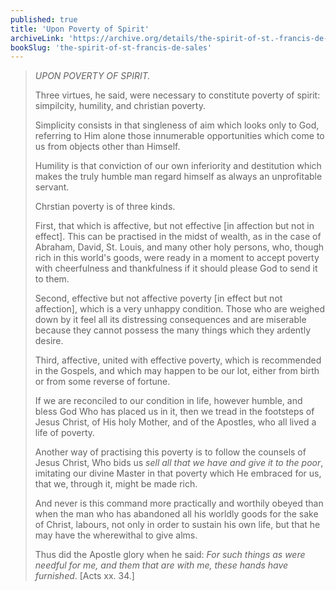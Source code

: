 ```yaml
---
published: true
title: 'Upon Poverty of Spirit'
archiveLink: 'https://archive.org/details/the-spirit-of-st.-francis-de-sales/page/137?view=theater'
bookSlug: 'the-spirit-of-st-francis-de-sales'
---
```


> *UPON POVERTY OF SPIRIT.*
> 
> Three virtues, he said, were necessary to constitute poverty of spirit: simpilcity, humility, and christian poverty.
> 
> Simplicity consists in that singleness of aim which looks only to God, referring to Him alone those innumerable opportunities which come to us from objects other than Himself.
> 
> Humility is that conviction of our own inferiority and destitution which makes the truly humble man regard himself as always an unprofitable servant.
> 
> Chrstian poverty is of three kinds.
> 
> First, that which is affective, but not effective [in affection but not in effect]. This can be practised in the midst of wealth, as in the case of Abraham, David, St. Louis, and many other holy persons, who, though rich in this world's goods, were ready in a moment to accept poverty with cheerfulness and thankfulness if it should please God to send it to them.
> 
> Second, effective but not affective poverty [in effect but not affection], which is a very unhappy condition. Those who are weighed down by it feel all its distressing consequences and are miserable because they cannot possess the many things which they ardently desire.
> 
> Third, affective, united with effective poverty, which is recommended in the Gospels, and which may happen to be our lot, either from birth or from some reverse of fortune.
> 
> If we are reconciled to our condition in life, however humble, and bless God Who has placed us in it, then we tread in the footsteps of Jesus Christ, of His holy Mother, and of the Apostles, who all lived a life of poverty.
> 
> Another way of practising this poverty is to follow the counsels of Jesus Christ, Who bids us *sell all that we have and give it to the poor*, imitating our divine Master in that poverty which He embraced for us, that we, through it, might be made rich.
> 
> And never is this command more practically and worthily obeyed than when the man who has abandoned all his worldly goods for the sake of Christ, labours, not only in order to sustain his own life, but that he may have the wherewithal to give alms.
> 
> Thus did the Apostle glory when he said: *For such things as were needful for me, and them that are with me, these hands have furnished*. [Acts xx. 34.]

